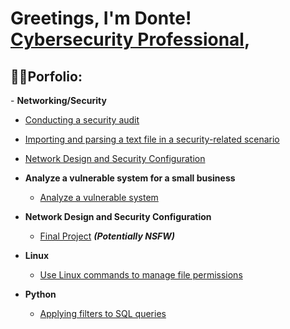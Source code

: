 <h1>Greetings, I'm Donte! <br/><a href="https://github.com/joshmadakor1" <a href="https://www.linkedin.com/in/joshmadakor/">Cybersecurity Professional</a>,
<h2>👨‍💻Porfolio:</h2>
- <b>Networking/Security </b>

  - [Conducting a security audit](https://github.com/joshmadakor1/EncrypterPOC)
  - [Importing and parsing a text file in a security-related scenario](https://github.com/joshmadakor1/DecrypterPOC)
  - [Network Design and Security Configuration](https://github.com/joshmadakor1/Key-Logger-With-Email)
- <b> Analyze a vulnerable system for a small business </b>
  - [Analyze a vulnerable system](https://github.com/joshmadakor1/Algorithms-Practice)
- <b> Network Design and Security Configuration</b>
  - [Final Project](https://github.com/joshmadakor1/4chan-Image-Analysis-Middleware-C964) <b><i>(Potentially NSFW)</b></i>
- <b>Linux</b>
  - [Use Linux commands to manage file permissions](https://github.com/joshmadakor1/Sentinel-Lab)

- <b>Python</b>
  - [Applying filters to SQL queries](https://github.com/joshmadakor1/Package-Delivery-Pathfinding-Algorithm)
